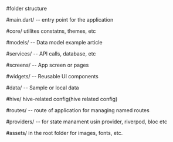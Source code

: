 #folder structure

#main.dart/ -- entry point for the application

#core/ utilites constatns, themes, etc

#models/ -- Data model example article

#services/ -- API calls, database, etc

#screens/ -- App screen or pages

#widgets/ -- Reusable UI components

#data/ -- Sample or local data

#hive/ hive-related config(hive related config)

#routes/ -- route of application for managing named routes

#providers/ -- for state manament usin provider, riverpod, bloc etc

#assets/ in the root folder for images, fonts, etc.
